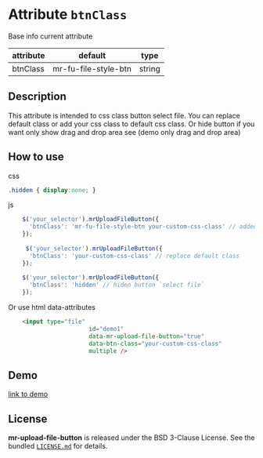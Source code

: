 
# Attribute `btnClass`

Base info current attribute 

| attribute      | default              | type            |
| -----------    | -------------------- |---------------- |
| btnClass       | mr-fu-file-style-btn | string          |

## Description

This attribute is intended to css class button select file. 
You can replace default class or add your css class to default css class. 
Or hide button if you want only show drag and drop area see (demo only drag and drop area)

## How to use
css
```css 
.hidden { display:none; }
```
js
```js
    $('your_selector').mrUploadFileButton({
      'btnClass': 'mr-fu-file-style-btn your-custom-css-class' // added to default css class
    });
    
     $('your_selector').mrUploadFileButton({
      'btnClass': 'your-custom-css-class' // replace default class
    });
    
    $('your_selector').mrUploadFileButton({
      'btnClass': 'hidden' // hiden button `select file`
    });
```

Or use html data-attributes

```html 
    <input type="file"
                       id="demo1"
                       data-mr-upload-file-button="true"
                       data-btn-class="your-custom-css-class"
                       multiple />
```


## Demo
[link to demo](https://mackrais.github.io/mr-upload-file-button/#just_drag_and_drop_example)

## License

**mr-upload-file-button** is released under the BSD 3-Clause License. See the bundled [`LICENSE.md`](/LICENSE.md) for details.
